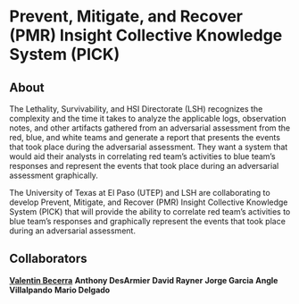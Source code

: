 # Prevent, Mitigate, and Recover (PMR) Insight Collective Knowledge System (PICK)

## About
The Lethality, Survivability, and HSI Directorate (LSH) recognizes the complexity and the time it takes to analyze the applicable logs, observation notes, and other artifacts gathered from an adversarial assessment from the red, blue, and white teams and generate a report that presents the events that took place during the adversarial assessment.  They want a system that would aid their analysts in correlating red team’s activities to blue team’s responses and represent the events that took place during an adversarial assessment graphically.  

The University of Texas at El Paso (UTEP) and LSH are collaborating to develop Prevent, Mitigate, and Recover (PMR) Insight Collective Knowledge System (PICK) that will provide the ability to correlate red team’s activities to blue team’s responses and graphically represent the events that took place during an adversarial assessment.

## Collaborators
**[Valentin Becerra](https://www.linkedin.com/in/valentin-becerra-ep/)**
**Anthony DesArmier**
**David Rayner**
**Jorge Garcia**
**Angle Villalpando**
**Mario Delgado**
